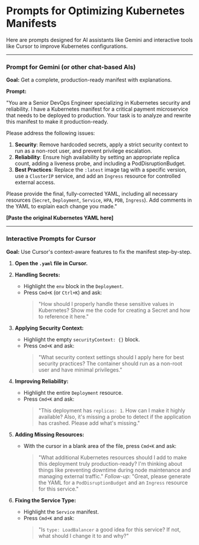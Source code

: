 # Prompts for Optimizing Kubernetes Manifests

Here are prompts designed for AI assistants like Gemini and interactive tools like Cursor to improve Kubernetes configurations.

---

### **Prompt for Gemini (or other chat-based AIs)**

**Goal:** Get a complete, production-ready manifest with explanations.

**Prompt:**

"You are a Senior DevOps Engineer specializing in Kubernetes security and reliability. I have a Kubernetes manifest for a critical payment microservice that needs to be deployed to production. Your task is to analyze and rewrite this manifest to make it production-ready.

Please address the following issues:
1.  **Security**: Remove hardcoded secrets, apply a strict security context to run as a non-root user, and prevent privilege escalation.
2.  **Reliability**: Ensure high availability by setting an appropriate replica count, adding a liveness probe, and including a PodDisruptionBudget.
3.  **Best Practices**: Replace the `:latest` image tag with a specific version, use a `ClusterIP` service, and add an `Ingress` resource for controlled external access.

Please provide the final, fully-corrected YAML, including all necessary resources (`Secret`, `Deployment`, `Service`, `HPA`, `PDB`, `Ingress`). Add comments in the YAML to explain each change you made."

**[Paste the original Kubernetes YAML here]**

---

### **Interactive Prompts for Cursor**

**Goal:** Use Cursor's context-aware features to fix the manifest step-by-step.

1.  **Open the `.yaml` file in Cursor.**

2.  **Handling Secrets:**
    * Highlight the `env` block in the `Deployment`.
    * Press `Cmd+K` (or `Ctrl+K`) and ask:
        > "How should I properly handle these sensitive values in Kubernetes? Show me the code for creating a Secret and how to reference it here."

3.  **Applying Security Context:**
    * Highlight the empty `securityContext: {}` block.
    * Press `Cmd+K` and ask:
        > "What security context settings should I apply here for best security practices? The container should run as a non-root user and have minimal privileges."

4.  **Improving Reliability:**
    * Highlight the entire `Deployment` resource.
    * Press `Cmd+K` and ask:
        > "This deployment has `replicas: 1`. How can I make it highly available? Also, it's missing a probe to detect if the application has crashed. Please add what's missing."

5.  **Adding Missing Resources:**
    * With the cursor in a blank area of the file, press `Cmd+K` and ask:
        > "What additional Kubernetes resources should I add to make this deployment truly production-ready? I'm thinking about things like preventing downtime during node maintenance and managing external traffic."
        *Follow-up*: "Great, please generate the YAML for a `PodDisruptionBudget` and an `Ingress` resource for this service."

6.  **Fixing the Service Type:**
    * Highlight the `Service` manifest.
    * Press `Cmd+K` and ask:
        > "Is `type: LoadBalancer` a good idea for this service? If not, what should I change it to and why?"
